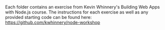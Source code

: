 Each folder contains an exercise from Kevin Whinnery's Building Web Apps with
 Node.js course. The instructions for each exercise as well as any provided
 starting code can be found here: https://github.com/kwhinnery/node-workshop
